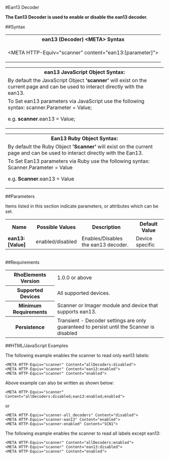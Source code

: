 
#Ean13 Decoder

<b>
The Ean13 Decoder is used to enable or disable the ean13 decoder.
</b>

##Syntax

<table class="re-table"><tr><th class="tableHeading">ean13 (Decoder) &lt;META&gt; Syntax
</th></tr><tr><td class="clsSyntaxCells clsOddRow"><p>&lt;META HTTP-Equiv="scanner" content="ean13:[parameter]"&gt;</p></td></tr></table>
<table class="re-table"><tr><th class="tableHeading">ean13 JavaScript Object Syntax:</th></tr><tr><td class="clsSyntaxCells clsOddRow">
By default the JavaScript Object <b>'scanner'</b> will exist on the current page and can be used to interact directly with the ean13.
</td></tr><tr><td class="clsSyntaxCells clsEvenRow">
To Set ean13 parameters via JavaScript use the following syntax: scanner.Parameter = Value;
<P />e.g. <b>scanner</b>.ean13 = Value;
</td></tr></table>
<table class="re-table"><tr><th class="tableHeading">Ean13 Ruby Object Syntax:</th></tr><tr><td class="clsSyntaxCells clsOddRow">
By default the Ruby Object <b>'Scanner'</b> will exist on the current page and can be used to interact directly with the Ean13.
</td></tr><tr><td class="clsSyntaxCells clsEvenRow">
To Set Ean13 parameters via Ruby use the following syntax: Scanner.Parameter = Value
<P />e.g. <b>Scanner</b>.ean13 = Value
</td></tr></table>



##Parameters


Items listed in this section indicate parameters, or attributes which can be set.
<table class="re-table"><col width="20%" /><col width="20%" /><col width="38%" /><col width="22%" /><tr><th class="tableHeading">Name</th><th class="tableHeading">Possible Values</th><th class="tableHeading">Description</th><th class="tableHeading">Default Value</th></tr><tr><td class="clsSyntaxCells clsOddRow"><b>ean13:[Value]
</b></td><td class="clsSyntaxCells clsOddRow">enabled/disabled</td><td class="clsSyntaxCells clsOddRow">Enables/Disables the ean13 decoder.</td><td class="clsSyntaxCells clsOddRow">Device specific</td></tr></table>
<table class="re-table"><col width="78%" /><col width="8%" /><col width="1%" /><col width="5%" /><col width="1%" /><col width="5%" /><col width="2%" /></table>





##Requirements

<table class="re-table"><tr><th class="tableHeading">RhoElements Version</th><td class="clsSyntaxCell clsEvenRow">1.0.0 or above
</td></tr><tr><th class="tableHeading">Supported Devices</th><td class="clsSyntaxCell clsOddRow">All supported devices.</td></tr><tr><th class="tableHeading">Minimum Requirements</th><td class="clsSyntaxCell clsOddRow">Scanner or Imager module and device that supports ean13.</td></tr><tr><th class="tableHeading">Persistence</th><td class="clsSyntaxCell clsEvenRow">Transient - Decoder settings are only guaranteed to persist until the Scanner is disabled</td></tr></table>


##HTML/JavaScript Examples

The following example enables the scanner to read only ean13 labels:

	<META HTTP-Equiv="scanner" Content="allDecoders:disabled">
	<META HTTP-Equiv="scanner" Content="ean13:enabled">
	<META HTTP-Equiv="scanner" Content="enabled">
	
Above example can also be written as shown below:

	<META HTTP-Equiv="scanner" Content="allDecoders:disabled;ean13:enabled;enabled">
	
or

	<META HTTP-Equiv="scanner-all_decoders" Content="disabled">
	<META HTTP-Equiv="scanner-ean13" Content="enabled">
	<META HTTP-Equiv="scanner-enabled" Content="SCN1">
	
The following example enables the scanner to read all labels except ean13:

	<META HTTP-Equiv="scanner" Content="allDecoders:enabled">
	<META HTTP-Equiv="scanner" Content="ean13:disabled">
	<META HTTP-Equiv="scanner" Content="enabled">
	


